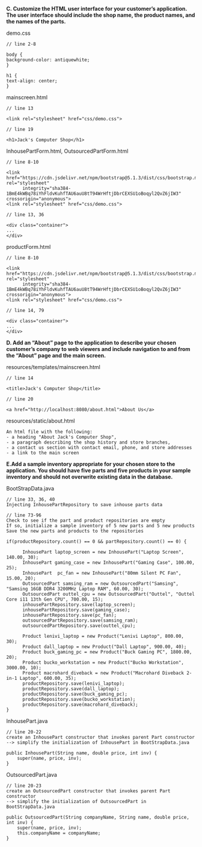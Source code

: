 **C.  Customize the HTML user interface for your customer’s application. The user interface should include the shop name, the product names, and the names of the parts.**

demo.css

```
// line 2-8

body {
background-color: antiquewhite;
}

h1 {
text-align: center;
}
```
mainscreen.html
```
// line 13

<link rel="stylesheet" href="css/demo.css">

// line 19

<h1>Jack's Computer Shop</h1>
```
InhousePartForm.html, OutsourcedPartForm.html
```
// line 8-10

<link href="https://cdn.jsdelivr.net/npm/bootstrap@5.1.3/dist/css/bootstrap.min.css" rel="stylesheet"
      integrity="sha384-1BmE4kWBq78iYhFldvKuhfTAU6auU8tT94WrHftjDbrCEXSU1oBoqyl2QvZ6jIW3" crossorigin="anonymous">
<link rel="stylesheet" href="css/demo.css">
    
// line 13, 36

<div class="container">
...
</div>    
```
productForm.html
```
// line 8-10

<link href="https://cdn.jsdelivr.net/npm/bootstrap@5.1.3/dist/css/bootstrap.min.css" rel="stylesheet"
      integrity="sha384-1BmE4kWBq78iYhFldvKuhfTAU6auU8tT94WrHftjDbrCEXSU1oBoqyl2QvZ6jIW3" crossorigin="anonymous">
<link rel="stylesheet" href="css/demo.css">

// line 14, 79

<div class="container">
...
</div>
```
**D.  Add an “About” page to the application to describe your chosen customer’s company to web viewers and include navigation to and from the “About” page and the main screen.**

resources/templates/mainscreen.html
```
// line 14

<title>Jack's Computer Shop</title>

// line 20

<a href="http://localhost:8080/about.html">About Us</a>
```
resources/static/about.html
```
An html file with the following:
- a heading "About Jack's Computer Shop", 
- a paragraph describing the shop history and store branches, 
- a contact us section with contact email, phone, and store addresses
- a link to the main screen 
```
**E.Add a sample inventory appropriate for your chosen store to the application. You should have five parts and five products in your sample inventory and should not overwrite existing data in the database.**

BootStrapData.java
```
// line 33, 36, 40
Injecting InhousePartRepository to save inhouse parts data

// line 73-96
Check to see if the part and product repositories are empty
If so, initialize a sample inventory of 5 new parts and 5 new products
Save the new parts and products to the repositories

if(productRepository.count() == 0 && partRepository.count() == 0) {

      InhousePart laptop_screen = new InhousePart("Laptop Screen", 140.00, 30);
      InhousePart gaming_case = new InhousePart("Gaming Case", 100.00, 25);
      InhousePart  pc_fan = new InhousePart("80mm Silent PC Fan", 15.00, 20);
      OutsourcedPart samsing_ram = new OutsourcedPart("Samsing", "Samsing 16GB DDR4 3200MHz Laptop RAM", 60.00, 30);
      OutsourcedPart outtel_cpu = new OutsourcedPart("Outtel", "Outtel Core i11 13th Gen CPU", 700.00, 15);
      inhousePartRepository.save(laptop_screen);
      inhousePartRepository.save(gaming_case);
      inhousePartRepository.save(pc_fan);
      outsourcedPartRepository.save(samsing_ram);
      outsourcedPartRepository.save(outtel_cpu);

      Product lenivi_laptop = new Product("Lenivi Laptop", 800.00, 30);
      Product dall_laptop = new Product("Dall Laptop", 900.00, 40);
      Product buck_gaming_pc = new Product("Buck Gaming PC", 1800.00, 20);
      Product bucko_workstation = new Product("Bucko Workstation", 3000.00, 10);
      Product macrohard_diveback = new Product("Macrohard Diveback 2-in-1 Laptop", 600.00, 35);
      productRepository.save(lenivi_laptop);
      productRepository.save(dall_laptop);
      productRepository.save(buck_gaming_pc);
      productRepository.save(bucko_workstation);
      productRepository.save(macrohard_diveback);
}
```
InhousePart.java
```
// line 20-22
create an InhousePart constructor that invokes parent Part constructor
--> simplify the initialization of InhousePart in BootStrapData.java

public InhousePart(String name, double price, int inv) {
    super(name, price, inv);
}
```
OutsourcedPart.java
```
// line 20-23
create an OutsourcedPart constructor that invokes parent Part constructor
--> simplify the initialization of OutsourcedPart in BootStrapData.java

public OutsourcedPart(String companyName, String name, double price, int inv) {
    super(name, price, inv);
    this.companyName = companyName;
}
```